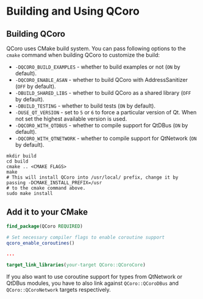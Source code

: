 # Building and Using QCoro

## Building QCoro

QCoro uses CMake build system. You can pass following options to the `cmake` command when building
QCoro to customize the build:

* `-DQCORO_BUILD_EXAMPLES` - whether to build examples or not (`ON` by default).
* `-DQCORO_ENABLE_ASAN` - whether to build QCoro with AddressSanitizer (`OFF` by default).
* `-DBUILD_SHARED_LIBS` - whether to build QCoro as a shared library (`OFF` by default).
* `-DBUILD_TESTING` - whether to build tests (`ON` by default).
* `-DUSE_QT_VERSION` - set to `5` or `6` to force a particular version of Qt. When not set the highest available version is used.
* `-DQCORO_WITH_QTDBUS` - whether to compile support for QtDBus (`ON` by default).
* `-DQCORO_WITH_QTNETWORK` - whether to compile support for QtNetwork (`ON` by default).

```
mkdir build
cd build
cmake .. <CMAKE FLAGS>
make
# This will install QCoro into /usr/local/ prefix, change it by passing -DCMAKE_INSTALL_PREFIX=/usr
# to the cmake command above.
sudo make install
```

## Add it to your CMake

```cmake
find_package(QCoro REQUIRED)

# Set necessary compiler flags to enable coroutine support
qcoro_enable_coroutines()

...

target_link_libraries(your-target QCoro::QCoroCore)
```

If you also want to use coroutine support for types from QtNetwork or QtDBus modules, you have
to also link against `QCoro::QCoroDBus` and `QCoro::QCoroNetwork` targets respectively.



